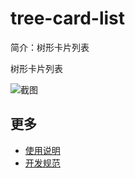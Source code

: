 # tree-card-list

简介：树形卡片列表

树形卡片列表

![截图](https://img.alicdn.com/tfs/TB1lJIelhTI8KJjSspiXXbM4FXa-1014-780.png)

## 更多

* [使用说明](http://gitlab.alibaba-inc.com/ice/notes/issues/830)
* [开发规范](http://gitlab.alibaba-inc.com/ice/notes/issues/830)
